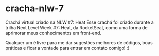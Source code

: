 # cracha-nlw-7
Crachá virtual criado na NLW #7: Heat
Esse crachá foi criado durante a trilha Next Level Week #7: Heat, da RocketSeat, como uma forma de aprimorar meus conhecimentos em front-end.

Qualquer um é livre para me dar sugestões melhores de códigos, boas práticas e ficar a vontade para entrar em contato comigo! :)

